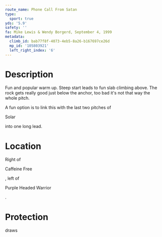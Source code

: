 ```yaml
---
route_name: Phone Call From Satan
type:
  sport: true
yds: '5.9'
safety: ''
fa: Mike Lewis & Wendy Borgerd, September 4, 1999
metadata:
  climb_id: bab77f8f-4073-4eb5-8a26-b167697ce26d
  mp_id: '105803921'
  left_right_index: '6'
---
```

# Description
Fun and popular warm up. Steep start leads to fun slab climbing above. The rock gets really good just below the anchor, too bad it's not that way the whole pitch.

A fun option is to link this with the last two pitches of

Solar

into one long lead.

# Location
Right of

Caffeine Free

, left of

Purple Headed Warrior

.

# Protection
draws
